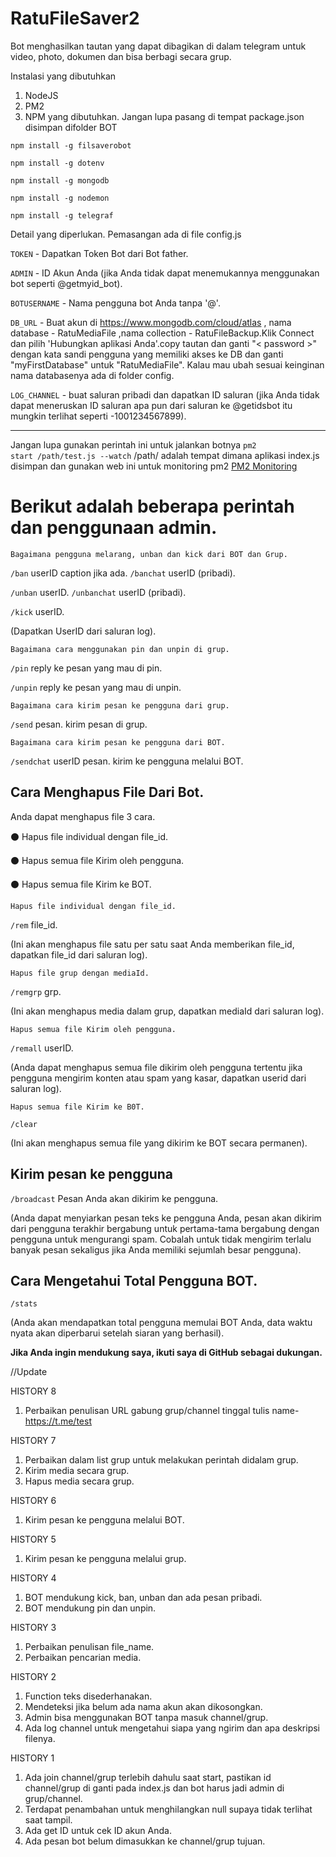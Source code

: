 # RatuFileSaver2
Bot menghasilkan tautan yang dapat dibagikan di dalam telegram untuk video, photo, dokumen dan bisa berbagi secara grup.

Instalasi yang dibutuhkan
1. NodeJS
2. PM2
3. NPM yang dibutuhkan. Jangan lupa pasang di tempat package.json disimpan difolder BOT

<code>npm install -g filsaverobot</code>
    
<code>npm install -g dotenv</code>
    
<code>npm install -g mongodb</code>
    
<code>npm install -g nodemon</code>
    
<code>npm install -g telegraf</code>


Detail yang diperlukan.
Pemasangan ada di file config.js

<code>TOKEN</code> - Dapatkan Token Bot dari Bot father.

<code>ADMIN</code> - ID Akun Anda (jika Anda tidak dapat menemukannya menggunakan bot seperti @getmyid_bot).

<code>BOTUSERNAME</code> - Nama pengguna bot Anda tanpa '@'.

<code>DB_URL</code> - Buat akun di https://www.mongodb.com/cloud/atlas , nama database - RatuMediaFile ,nama collection - RatuFileBackup.Klik Connect dan pilih 'Hubungkan aplikasi Anda'.copy tautan dan ganti "< password >" dengan kata sandi pengguna yang memiliki akses ke DB dan ganti "myFirstDatabase" untuk "RatuMediaFile". Kalau mau ubah sesuai keinginan nama databasenya ada di folder config.

<code>LOG_CHANNEL</code> - buat saluran pribadi dan dapatkan ID saluran (jika Anda tidak dapat meneruskan ID saluran apa pun dari saluran ke @getidsbot itu mungkin terlihat seperti -1001234567899).
<hr>

Jangan lupa gunakan perintah ini untuk jalankan botnya
<code>pm2 start /path/test.js --watch</code> /path/ adalah tempat dimana aplikasi index.js disimpan dan gunakan web ini untuk monitoring pm2 <a href="https://app.pm2.io/">PM2 Monitoring</a>

<h1>Berikut adalah beberapa perintah dan penggunaan admin.</h1>


    Bagaimana pengguna melarang, unban dan kick dari BOT dan Grup.

<code>/ban</code> userID caption jika ada.
<code>/banchat</code> userID (pribadi). 

<code>/unban</code> userID.
<code>/unbanchat</code> userID (pribadi).

<code>/kick</code> userID.

(Dapatkan UserID dari saluran log).


    Bagaimana cara menggunakan pin dan unpin di grup.

<code>/pin</code> reply ke pesan yang mau di pin.

<code>/unpin</code> reply ke pesan yang mau di unpin.


    Bagaimana cara kirim pesan ke pengguna dari grup.

<code>/send</code> pesan. kirim pesan di grup.


    Bagaimana cara kirim pesan ke pengguna dari BOT.

<code>/sendchat</code> userID pesan. kirim ke pengguna melalui BOT.
 

<h2>Cara Menghapus File Dari Bot.</h2>


Anda dapat menghapus file 3 cara.

  ⚫ Hapus file individual dengan file_id.

  ⚫ Hapus semua file Kirim oleh pengguna.

  ⚫ Hapus semua file Kirim ke BOT.


    Hapus file individual dengan file_id.

<code>/rem</code> file_id.

(Ini akan menghapus file satu per satu saat Anda memberikan file_id, dapatkan file_id dari saluran log).


    Hapus file grup dengan mediaId.

<code>/remgrp</code> grp.

(Ini akan menghapus media dalam grup, dapatkan mediaId dari saluran log).


    Hapus semua file Kirim oleh pengguna.

<code>/remall</code> userID.

(Anda dapat menghapus semua file dikirim oleh pengguna tertentu jika pengguna mengirim konten atau spam yang kasar, dapatkan userid dari saluran log).


    Hapus semua file Kirim ke B0T.

<code>/clear</code>

(Ini akan menghapus semua file yang dikirim ke BOT secara permanen).

<h2>Kirim pesan ke pengguna</h2>

<code>/broadcast</code> Pesan Anda akan dikirim ke pengguna.

(Anda dapat menyiarkan pesan teks ke pengguna Anda, pesan akan dikirim dari pengguna terakhir bergabung untuk pertama-tama bergabung dengan pengguna untuk mengurangi spam. Cobalah untuk tidak mengirim terlalu banyak pesan sekaligus jika Anda memiliki sejumlah besar pengguna).


<h2>Cara Mengetahui Total Pengguna BOT.</h2>

<code>/stats</code>

(Anda akan mendapatkan total pengguna memulai BOT Anda, data waktu nyata akan diperbarui setelah siaran yang berhasil).


<b>Jika Anda ingin mendukung saya, ikuti saya di GitHub sebagai dukungan.</b>

//Update

HISTORY 8
1. Perbaikan penulisan URL gabung grup/channel tinggal tulis name-https://t.me/test

HISTORY 7
1. Perbaikan dalam list grup untuk melakukan perintah didalam grup.
2. Kirim media secara grup.
3. Hapus media secara grup.

HISTORY 6
1. Kirim pesan ke pengguna melalui BOT.

HISTORY 5
1. Kirim pesan ke pengguna melalui grup.

HISTORY 4
1. BOT mendukung kick, ban, unban dan ada pesan pribadi.
2. BOT mendukung pin dan unpin.

HISTORY 3
1. Perbaikan penulisan file_name.
2. Perbaikan pencarian media.

HISTORY 2
1. Function teks disederhanakan.
2. Mendeteksi jika belum ada nama akun akan dikosongkan.
3. Admin bisa menggunakan BOT tanpa masuk channel/grup.
4. Ada log channel untuk mengetahui siapa yang ngirim dan apa deskripsi filenya.

HISTORY 1
1. Ada join channel/grup terlebih dahulu saat start, pastikan id channel/grup di ganti pada index.js dan bot harus jadi admin di grup/channel.
2. Terdapat penambahan untuk menghilangkan null supaya tidak terlihat saat tampil.
3. Ada get ID untuk cek ID akun Anda.
4. Ada pesan bot belum dimasukkan ke channel/grup tujuan.
